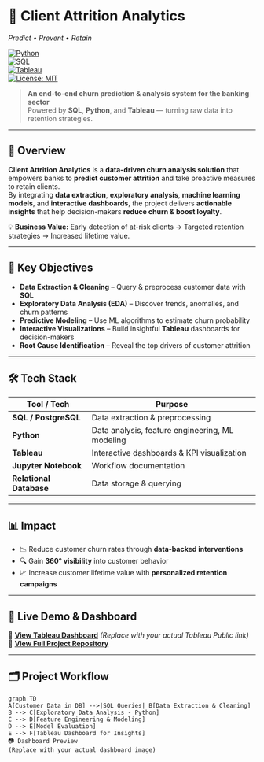 # 🚀 Client Attrition Analytics  
*Predict • Prevent • Retain*  

[![Python](https://img.shields.io/badge/Python-3.8+-3776AB?style=for-the-badge&logo=python&logoColor=white)](https://www.python.org/)  
[![SQL](https://img.shields.io/badge/SQL-PostgreSQL-336791?style=for-the-badge&logo=postgresql&logoColor=white)](https://www.postgresql.org/)  
[![Tableau](https://img.shields.io/badge/Tableau-Dashboard-E97627?style=for-the-badge&logo=tableau&logoColor=white)](https://public.tableau.com/)  
[![License: MIT](https://img.shields.io/badge/License-MIT-yellow.svg?style=for-the-badge)](LICENSE)  

> **An end-to-end churn prediction & analysis system for the banking sector**  
> Powered by **SQL**, **Python**, and **Tableau** — turning raw data into retention strategies.  

---

## 📌 Overview  
**Client Attrition Analytics** is a **data-driven churn analysis solution** that empowers banks to **predict customer attrition** and take proactive measures to retain clients.  
By integrating **data extraction**, **exploratory analysis**, **machine learning models**, and **interactive dashboards**, the project delivers **actionable insights** that help decision-makers **reduce churn & boost loyalty**.  

💡 **Business Value:** Early detection of at-risk clients → Targeted retention strategies → Increased lifetime value.  

---

## 🎯 Key Objectives  
- **Data Extraction & Cleaning** – Query & preprocess customer data with **SQL**  
- **Exploratory Data Analysis (EDA)** – Discover trends, anomalies, and churn patterns  
- **Predictive Modeling** – Use ML algorithms to estimate churn probability  
- **Interactive Visualizations** – Build insightful **Tableau** dashboards for decision-makers  
- **Root Cause Identification** – Reveal the top drivers of customer attrition  

---

## 🛠 Tech Stack  
| Tool / Tech | Purpose |
|-------------|---------|
| **SQL / PostgreSQL** | Data extraction & preprocessing |
| **Python** | Data analysis, feature engineering, ML modeling |
| **Tableau** | Interactive dashboards & KPI visualization |
| **Jupyter Notebook** | Workflow documentation |
| **Relational Database** | Data storage & querying |

---

## 📊 Impact  
- 📉 Reduce customer churn rates through **data-backed interventions**  
- 🔍 Gain **360° visibility** into customer behavior  
- 📈 Increase customer lifetime value with **personalized retention campaigns**  

---

## 📌 Live Demo & Dashboard  
🔗 **[View Tableau Dashboard](https://public.tableau.com/)** *(Replace with your actual Tableau Public link)*  
📂 **[View Full Project Repository](https://github.com/sanketk77/Client-Attrition-Analytics)**  

---

## 🗂 Project Workflow  
```mermaid
graph TD
A[Customer Data in DB] -->|SQL Queries| B[Data Extraction & Cleaning]
B --> C[Exploratory Data Analysis - Python]
C --> D[Feature Engineering & Modeling]
D --> E[Model Evaluation]
E --> F[Tableau Dashboard for Insights]
📷 Dashboard Preview
(Replace with your actual dashboard image)

